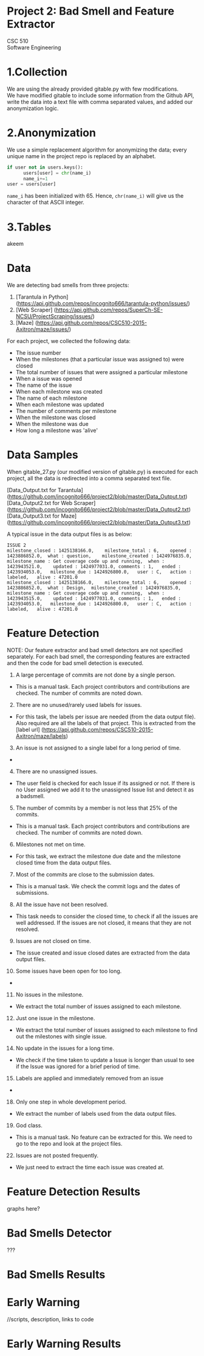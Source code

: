 # Project 2: Bad Smell and Feature Extractor
CSC 510  
Software Engineering

# 1.Collection  

We are using the already provided gitable.py with few modifications.  
We have modified gitable to include some information from the Github API, write the data into a text file with comma separated values, and added our anonymization logic.  

# 2.Anonymization   

We use a simple replacement algorithm for anonymizing the data; every unique name in the project repo is replaced by an alphabet.  


```python  
if user not in users.keys():    
      users[user] = chr(name_i)  
      name_i+=1     
user = users[user]  
```   

`name_i` has been initialized with 65. Hence, `chr(name_i)` will give us the character of that ASCII integer.    

# 3.Tables  

akeem  

# Data   

We are detecting bad smells from three projects:  
1) [Tarantula in Python] (https://api.github.com/repos/incognito666/tarantula-python/issues/)    
2) [Web Scraper] (https://api.github.com/repos/SuperCh-SE-NCSU/ProjectScraping/issues/)    
3) [Maze] (https://api.github.com/repos/CSC510-2015-Axitron/maze/issues/)     

For each project, we collected the following data:  
- The issue number
- When the milestones (that a particular issue was assigned to) were closed
- The total number of issues that were assigned a particular milestone
- When a issue was opened
- The name of the issue
- When each milestone was created
- The name of each milestone
- When each milestone was updated
- The number of comments per milestone
- When the milestone was closed
- When the milestone was due
- How long a milestone was 'alive'  

# Data Samples  

When gitable_27.py (our modified version of gitable.py) is executed for each project, all the data is redirected into a comma separated text file.    

[Data_Output.txt for Tarantula] (https://github.com/incognito666/project2/blob/master/Data_Output.txt)      
[Data_Output2.txt for Web Scraper] (https://github.com/incognito666/project2/blob/master/Data_Output2.txt)   
[Data_Output3.txt for Maze] (https://github.com/incognito666/project2/blob/master/Data_Output3.txt)  

A typical issue in the data output files is as below:
```
ISSUE 2
milestone_closed : 1425138166.0,	milestone_total : 6,	opened : 1423886852.0,	what : question,	milestone_created : 1424976835.0,	milestone_name : Get coverage code up and running,	when : 1423943521.0,	updated : 1424977031.0,	comments : 1,	ended : 1423934053.0,	milestone_due : 1424926800.0,	user : C,	action : labeled,	alive : 47201.0
milestone_closed : 1425138166.0,	milestone_total : 6,	opened : 1423886852.0,	what : Design,	milestone_created : 1424976835.0,	milestone_name : Get coverage code up and running,	when : 1423943515.0,	updated : 1424977031.0,	comments : 1,	ended : 1423934053.0,	milestone_due : 1424926800.0,	user : C,	action : labeled,	alive : 47201.0
```

# Feature Detection  

NOTE: Our feature extractor and bad smell detectors are not specified separately. For each bad smell, the corresponding features are extracted and then the code for bad smell detection is executed.  

1. A large percentage of commits are not done by a single person.  
  - This is a manual task. Each project contributors and contributions are checked. The number of commits are noted down.  
 
2. There are no unused/rarely used labels for issues.  
  - For this task, the labels per issue are needed (from the data output file). Also required are all the labels of that project. This is extracted from the [label url] (https://api.github.com/repos/CSC510-2015-Axitron/maze/labels)  

3. An issue is not assigned to a single label for a long period of time.
  -    
  
4. There are no unassigned issues.
  - The user field is checked for each Issue if its assigned or not. If there is no User assigned we add it to the unassigned Issue list and detect it as a badsmell.   
  
5. The number of commits by a member is not less that 25% of the commits.
  - This is a manual task. Each project contributors and contributions are checked. The number of commits are noted down.  
 
6. Milestones not met on time.
  - For this task, we extract the milestone due date and the milestone closed time from the data output files.
  
7. Most of the commits are close to the submission dates. 
  - This is a manual task. We check the commit logs and the dates of submissions.  
 
8. All the issue  have not been resolved.
  - This task needs to consider the closed time, to check if all the issues are well addressed. If the issues are not closed, it means that they are not resolved.    
  
9. Issues are not closed on time.  
  - The issue created and issue closed dates are extracted from the data output files.  
 
10. Some issues have been open for too long. 
  -   
  
11. No issues in the milestone.  
  - We extract the total number of issues assigned to each milestone.  

12. Just one issue in the milestone.
  - We extract the total number of issues assigned to each milestone to find out the milestones with single issue.  

14. No update in the issues for a long time.
  - We check if the time taken to update a Issue is longer than usual to see if the Issue was ignored for a brief period of time. 

15. Labels are applied and immediately removed from an issue
  -   

18. Only one step in whole development period.
  - We extract the number of labels used from the data output files.  
 
19. God class.  
  - This is a manual task. No feature can be extracted for this. We need to go to the repo and look at the project files.  
 
22. Issues are not posted frequently.  
  - We just need to extract the time each issue was created at.  

# Feature Detection Results  

graphs here?  
  
# Bad Smells Detector  

???  

# Bad Smells Results  

# Early Warning  

//scripts, description, links to code  

# Early Warning Results  






